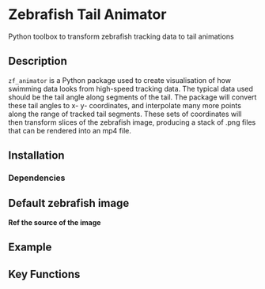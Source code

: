 # Zebrafish Tail Animator

Python toolbox to transform zebrafish tracking data to tail animations

## Description
`zf_animator` is a Python package used to create visualisation of how swimming data looks from high-speed tracking data.
The typical data used should be the tail angle along segments of the tail.
The package will convert these tail angles to x- y- coordinates, and interpolate many more points along the range of tracked tail segments.
These sets of coordinates will then transform slices of the zebrafish image, producing a stack of .png files that can be rendered into an mp4 file.

## Installation

### Dependencies

## Default zebrafish image
**Ref the source of the image**

## Example

## Key Functions





